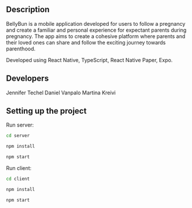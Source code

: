## Description

BellyBun is a mobile application developed for users to follow a pregnancy and create a familiar and personal experience for expectant parents during pregnancy. The app aims to create a cohesive platform where parents and their loved ones can share and follow the exciting journey towards parenthood.

Developed using React Native, TypeScript, React Native Paper, Expo.

## Developers

Jennifer Techel
Daniel Vanpalo
Martina Kreivi

## Setting up the project

Run server:

```sh
cd server
```

```sh
npm install
```

```sh
npm start
```

Run client:

```sh
cd client
```

```sh
npm install
```

```sh
npm start
```
